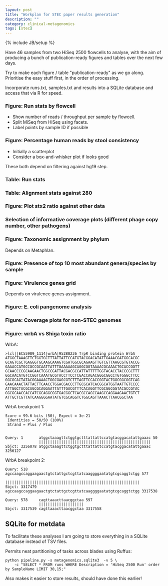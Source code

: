```yaml
---
layout: post
title: "Workplan for STEC paper results generation"
description: ""
category: clinical-metagenomics
tags: [stec]
---
```

{% include JB/setup %}

Have 46 samples from two HiSeq 2500 flowcells to analyse, with the aim of producing a bunch of publication-ready figures and tables over the next few days.

Try to make each figure / table "publication-ready" as we go along. Prioritise the easy stuff first, in the order of processing.

Incorporate runs.txt, samples.txt and results into a SQLite database and access that via R for speed.

### Figure: Run stats by flowcell
     
*	Show number of reads / throughput per sample by flowcell.
*	Split MiSeq from HiSeq using facets.
*	Label points by sample ID if possible

### Figure: Percentage human reads by stool consistency

*	Initially a scatterplot
*	Consider a box-and-whisker plot if looks good

These both depend on filtering against hg19 step.

### Table: Run stats

### Table: Alignment stats against 280

### Figure: Plot stx2 ratio against other data

### Selection of informative coverage plots (different phage copy number, other pathogens)

### Figure: Taxonomic assignment by phylum

Depends on Metaphlan.

### Figure: Presence of top 10 most abundant genera/species by sample

### Figure: Virulence genes grid

Depends on virulence genes assignment.

### Figure: E. coli pangenome analysis

### Figure: Coverage plots for non-STEC genomes

### Figure: wrbA vs Shiga toxin ratio

WrbA:

	>lcl||EC55989_1114|wrbA|95288236 TrpR binding protein WrbA
	ATGGCTAAAGTTCTGGTGCTTTATTATTCCATGTACGGACATATTGAAACGATGGCACGC
	GCAGTCGCTGAGGGTGCAAGCAAAGTCGATGGCGCAGAAGTTGTCGTTAAGCGTGTACCG
	GAAACCATGCCGCCGCAATTATTTGAAAAAGCAGGCGGTAAAACGCAAACTGCACCGGTT
	GCAACCCCGCAAGAACTGGCCGATTACGACGCCATTATTTTTGGTACACCTACCCGCTTT
	GGCAACATGTCCGGTCAAATGCGTACCTTCCTCGACCAGACGGGCGGCCTGTGGGCTTCC
	GGCGCACTATACGGAAAACTGGCGAGCGTCTTTAGTTCCACCGGTACTGGCGGCGGTCAG
	GAACAAACTATTACTTCAACCTGGACGACCCTTGCGCATCACGGCATGGTAATTGTCCCC
	ATTGGCTACGCAGCGCAGGAATTATTTGACGTTTCACAGGTTCGCGGCGGTACGCCGTAC
	GGCGCAACCACCATCGCAGGCGGTGACGGCTCACGCCAGCCAAGCCAGGAAGAACTGTCT
	ATTGCTCGTTATCAAGGGGAATATGTCGCAGGTCTGGCAGTTAAACTTAACGGCTAA

WrbA breakpoint 1:

	Score = 99.6 bits (50), Expect = 3e-21
	 Identities = 50/50 (100%)
	 Strand = Plus / Plus


	Query: 1       atggctaaagttctggtgctttattattccatgtacggacatattgaaac 50
	               ||||||||||||||||||||||||||||||||||||||||||||||||||
	Sbjct: 3256078 atggctaaagttctggtgctttattattccatgtacggacatattgaaac 3256127

WrbA breakpoint 2:

	Query: 518     agccaagccaggaagaactgtctattgctcgttatcaaggggaatatgtcgcaggtctgg 577
	               ||||||||||||||||||||||||||||||||||||||||||||||||||||||||||||
	Sbjct: 3317479 agccaagccaggaagaactgtctattgctcgttatcaaggggaatatgtcgcaggtctgg 3317538

	Query: 578     cagttaaacttaacggctaa 597
	               ||||||||||||||||||||
	Sbjct: 3317539 cagttaaacttaacggctaa 3317558


## SQLite for metdata

To facilitate these analyses I am going to store everything in a SQLite database instead of TSV files.

Permits neat partitioning of tasks across blades using Ruffus:

	python pipeline.py -s metagenomics.sqlite3  -v 5 \
		-c "SELECT * FROM runs WHERE Description = 'HiSeq 2500 Run' order by SampleName LIMIT 30,15;"

Also makes it easier to store results, should have done this earlier!


